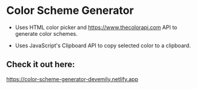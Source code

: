 # Color Scheme Generator
- Uses HTML color picker and https://www.thecolorapi.com API to generate color schemes.

- Uses JavaScript's Clipboard API to copy selected color to a clipboard.

## Check it out here:
https://color-scheme-generator-devemily.netlify.app

